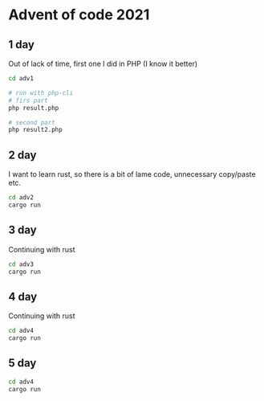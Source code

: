 # Advent of code 2021

## 1 day
Out of lack of time, first one I did in PHP (I know it better)
```sh
cd adv1

# run with php-cli
# firs part
php result.php

# second part
php result2.php
```

## 2 day
I want to learn rust, so there is a bit of lame code, unnecessary copy/paste etc.
```sh
cd adv2
cargo run
```

## 3 day
Continuing with rust
```sh
cd adv3
cargo run
```

## 4 day
Continuing with rust
```sh
cd adv4
cargo run
```

## 5 day
```sh
cd adv4
cargo run
```
